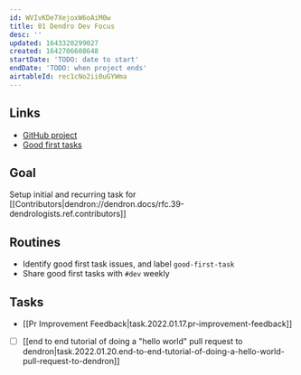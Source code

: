 ```yaml
---
id: WVIvKDe7XejoxW6oAiM0w
title: 01 Dendro Dev Focus
desc: ''
updated: 1643320299027
created: 1642706608648
startDate: 'TODO: date to start'
endDate: 'TODO: when project ends'
airtableId: rec1cNo2ii0uGYWma
---
```


## Links

- [GitHub project](https://github.com/orgs/dendronhq/projects/6)
- [Good first tasks](https://airtable.com/shroRCNbTt48x3PCp/tblEKgeLwxRTwUWil)

## Goal

Setup initial and recurring task for [[Contributors|dendron://dendron.docs/rfc.39-dendrologists.ref.contributors]]

## Routines

- Identify good first task issues, and label `good-first-task`
- Share good first tasks with `#dev` weekly

## Tasks

- [[Pr Improvement Feedback|task.2022.01.17.pr-improvement-feedback]]
- [ ] [[end to end tutorial of doing a "hello world" pull request to dendron|task.2022.01.20.end-to-end-tutorial-of-doing-a-hello-world-pull-request-to-dendron]]

